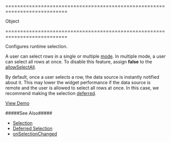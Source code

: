 <!--**
/*-------------------------------------------
    Auto-generated file. Do not modify.
-------------------------------------------

**-->
===========================================================================
<!--type-->Object<!--/type-->
===========================================================================

<!--shortDescription-->
Configures runtime selection.
<!--/shortDescription-->

<!--fullDescription-->
A user can select rows in a single or multiple [mode]({basewidgetpath}/Configuration/selection/#mode). In multiple mode, a user can select all rows at once. To disable this feature, assign **false** to the [allowSelectAll]({basewidgetpath}/Configuration/selection/#allowSelectAll).

By default, once a user selects a row, the data source is instantly notified about it. This may lower the widget performance if the data source is remote and the user is allowed to select all rows at once. In this case, we recommend making the selection [deferred](/Documentation/ApiReference/UI_Widgets/dxDataGrid/Configuration/selection/#deferred).

<a href="https://js.devexpress.com/Demos/WidgetsGallery/Demo/Data_Grid/RowSelection/jQuery/Light/" class="button orange small fix-width-155" style="margin-right: 20px;" target="_blank">View Demo</a>

#####See Also#####
- [Selection](/Documentation/Guide/Widgets/DataGrid/Selection/)
- [Deferred Selection](/Documentation/Guide/Widgets/DataGrid/Enhance_Performance_on_Large_Datasets/#Deferred_Selection)
- [onSelectionChanged]({basewidgetpath}/Configuration/#onSelectionChanged)
<!--/fullDescription-->